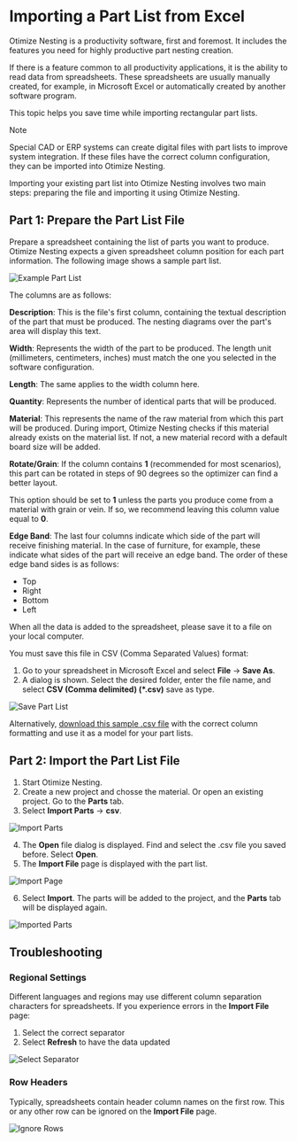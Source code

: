 # Importing a Part List from Excel
Otimize Nesting is a productivity software, first and foremost. It includes the features you need for highly productive part nesting creation.

If there is a feature common to all productivity applications, it is the ability to read data from spreadsheets. These spreadsheets are usually manually created, for example, in Microsoft Excel or automatically created by another software program.

This topic helps you save time while importing rectangular part lists.

> [!NOTE]
> Special CAD or ERP systems can create digital files with part lists to improve system integration. If these files have the correct column configuration, they can be imported into Otimize Nesting.

Importing your existing part list into Otimize Nesting involves two main steps: preparing the file and importing it using Otimize Nesting.

## Part 1: Prepare the Part List File
Prepare a spreadsheet containing the list of parts you want to produce. Otimize Nesting expects a given spreadsheet column position for each part information. The following image shows a sample part list.

![Example Part List](./import-excel/importExcelPartList.png "Part list example")

The columns are as follows:

**Description**: This is the file's first column, containing the textual description of the part that must be produced. The nesting diagrams over the part's area will display this text.

**Width**: Represents the width of the part to be produced. The length unit (millimeters, centimeters, inches) must match the one you selected in the software configuration.

**Length**: The same applies to the width column here.

**Quantity**: Represents the number of identical parts that will be produced.

**Material**: This represents the name of the raw material from which this part will be produced. During import, Otimize Nesting checks if this material already exists on the material list. If not, a new material record with a default board size will be added.

**Rotate/Grain**: If the column contains **1** (recommended for most scenarios), this part can be rotated in steps of 90 degrees so the optimizer can find a better layout.

This option should be set to **1** unless the parts you produce come from a material with grain or vein. If so, we recommend leaving this column value equal to **0**.

**Edge Band**: The last four columns indicate which side of the part will receive finishing material. In the case of furniture, for example, these indicate what sides of the part will receive an edge band. The order of these edge band sides is as follows:

- Top
- Right
- Bottom
- Left

When all the data is added to the spreadsheet, please save it to a file on your local computer.

You must save this file in CSV (Comma Separated Values) format:

1.	Go to your spreadsheet in Microsoft Excel and select **File** -> **Save As**.
2.	A dialog is shown. Select the desired folder, enter the file name, and select **CSV (Comma delimited) (*.csv)** save as type.

![Save Part List](./import-excel/importExcelSaveAs.png)

Alternatively, [download this sample .csv file](./import-excel/SampleCSVPartList.csv) with the correct column formatting and use it as a model for your part lists.

## Part 2: Import the Part List File

1.	Start Otimize Nesting.
2.	Create a new project and chosse the material. Or open an existing project. Go to the **Parts** tab.
3.	Select **Import Parts** -> **csv**.

![Import Parts](./import-excel/importExcelImportCSV.png)

4.	The **Open** file dialog is displayed. Find and select the .csv file you saved before. Select **Open**.
5.	The **Import File** page is displayed with the part list.

![Import Page](./import-excel/importExcelImportPage.png)

6.	Select **Import**. The parts will be added to the project, and the **Parts** tab will be displayed again.

![Imported Parts](./import-excel/importExcelImportedParts.png)

## Troubleshooting

### Regional Settings

Different languages and regions may use different column separation characters for spreadsheets. If you experience errors in the **Import File** page:
1.	Select the correct separator
2.	Select **Refresh** to have the data updated

![Select Separator](./import-excel/importExcelIncorrectSeparator.png)

### Row Headers

Typically, spreadsheets contain header column names on the first row. This or any other row can be ignored on the **Import File** page.

![Ignore Rows](./import-excel/importExcelIgnoreRows.png)
